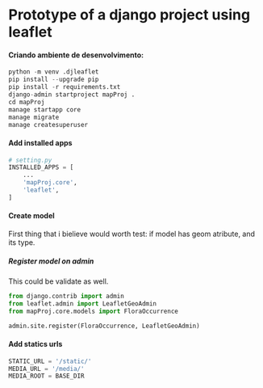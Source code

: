 # Prototype of a django project using leaflet

#### Criando ambiente de desenvolvimento:

```python
python -m venv .djleaflet
pip install --upgrade pip
pip install -r requirements.txt
django-admin startproject mapProj .
cd mapProj
manage startapp core
manage migrate
manage createsuperuser
```
#### Add installed apps

```python
# setting.py
INSTALLED_APPS = [
    ...
    'mapProj.core',
    'leaflet',
]
```

#### Create model

First thing that i bielieve would worth test: if model has geom atribute, and its type.

##### Register model on admin

This could be validate as well.

```python
from django.contrib import admin
from leaflet.admin import LeafletGeoAdmin
from mapProj.core.models import FloraOccurrence

admin.site.register(FloraOccurrence, LeafletGeoAdmin)

```

#### Add statics urls

```python
STATIC_URL = '/static/'
MEDIA_URL = '/media/'
MEDIA_ROOT = BASE_DIR
```